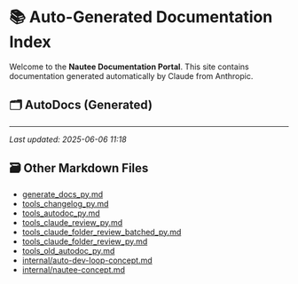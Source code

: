 # 📚 Auto-Generated Documentation Index

Welcome to the **Nautee Documentation Portal**. This site contains documentation generated automatically by Claude from Anthropic.

## 🗂️ AutoDocs (Generated)


---

_Last updated: 2025-06-06 11:18_

## 🗃️ Other Markdown Files

- [generate_docs_py.md](generate_docs_py.md)
- [tools_changelog_py.md](tools_changelog_py.md)
- [tools_autodoc_py.md](tools_autodoc_py.md)
- [tools_claude_review_py.md](tools_claude_review_py.md)
- [tools_claude_folder_review_batched_py.md](tools_claude_folder_review_batched_py.md)
- [tools_claude_folder_review_py.md](tools_claude_folder_review_py.md)
- [tools_old_autodoc_py.md](tools_old_autodoc_py.md)
- [internal/auto-dev-loop-concept.md](internal/auto-dev-loop-concept.md)
- [internal/nautee-concept.md](internal/nautee-concept.md)
